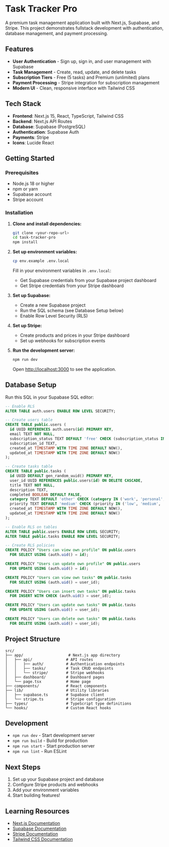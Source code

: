 # Task Tracker Pro

A premium task management application built with Next.js, Supabase, and Stripe. This project demonstrates fullstack development with authentication, database management, and payment processing.

## Features

- **User Authentication** - Sign up, sign in, and user management with Supabase
- **Task Management** - Create, read, update, and delete tasks
- **Subscription Tiers** - Free (5 tasks) and Premium (unlimited) plans
- **Payment Processing** - Stripe integration for subscription management
- **Modern UI** - Clean, responsive interface with Tailwind CSS

## Tech Stack

- **Frontend**: Next.js 15, React, TypeScript, Tailwind CSS
- **Backend**: Next.js API Routes
- **Database**: Supabase (PostgreSQL)
- **Authentication**: Supabase Auth
- **Payments**: Stripe
- **Icons**: Lucide React

## Getting Started

### Prerequisites

- Node.js 18 or higher
- npm or yarn
- Supabase account
- Stripe account

### Installation

1. **Clone and install dependencies:**
   ```bash
   git clone <your-repo-url>
   cd task-tracker-pro
   npm install
   ```

2. **Set up environment variables:**
   ```bash
   cp env.example .env.local
   ```
   
   Fill in your environment variables in `.env.local`:
   - Get Supabase credentials from your Supabase project dashboard
   - Get Stripe credentials from your Stripe dashboard

3. **Set up Supabase:**
   - Create a new Supabase project
   - Run the SQL schema (see Database Setup below)
   - Enable Row Level Security (RLS)

4. **Set up Stripe:**
   - Create products and prices in your Stripe dashboard
   - Set up webhooks for subscription events

5. **Run the development server:**
   ```bash
   npm run dev
   ```

   Open [http://localhost:3000](http://localhost:3000) to see the application.

## Database Setup

Run this SQL in your Supabase SQL editor:

```sql
-- Enable RLS
ALTER TABLE auth.users ENABLE ROW LEVEL SECURITY;

-- Create users table
CREATE TABLE public.users (
  id UUID REFERENCES auth.users(id) PRIMARY KEY,
  email TEXT NOT NULL,
  subscription_status TEXT DEFAULT 'free' CHECK (subscription_status IN ('free', 'premium')),
  subscription_id TEXT,
  created_at TIMESTAMP WITH TIME ZONE DEFAULT NOW(),
  updated_at TIMESTAMP WITH TIME ZONE DEFAULT NOW()
);

-- Create tasks table
CREATE TABLE public.tasks (
  id UUID DEFAULT gen_random_uuid() PRIMARY KEY,
  user_id UUID REFERENCES public.users(id) ON DELETE CASCADE,
  title TEXT NOT NULL,
  description TEXT,
  completed BOOLEAN DEFAULT FALSE,
  category TEXT DEFAULT 'other' CHECK (category IN ('work', 'personal', 'shopping', 'other')),
  priority TEXT DEFAULT 'medium' CHECK (priority IN ('low', 'medium', 'high')),
  created_at TIMESTAMP WITH TIME ZONE DEFAULT NOW(),
  updated_at TIMESTAMP WITH TIME ZONE DEFAULT NOW()
);

-- Enable RLS on tables
ALTER TABLE public.users ENABLE ROW LEVEL SECURITY;
ALTER TABLE public.tasks ENABLE ROW LEVEL SECURITY;

-- Create RLS policies
CREATE POLICY "Users can view own profile" ON public.users
  FOR SELECT USING (auth.uid() = id);

CREATE POLICY "Users can update own profile" ON public.users
  FOR UPDATE USING (auth.uid() = id);

CREATE POLICY "Users can view own tasks" ON public.tasks
  FOR SELECT USING (auth.uid() = user_id);

CREATE POLICY "Users can insert own tasks" ON public.tasks
  FOR INSERT WITH CHECK (auth.uid() = user_id);

CREATE POLICY "Users can update own tasks" ON public.tasks
  FOR UPDATE USING (auth.uid() = user_id);

CREATE POLICY "Users can delete own tasks" ON public.tasks
  FOR DELETE USING (auth.uid() = user_id);
```

## Project Structure

```
src/
├── app/                    # Next.js app directory
│   ├── api/               # API routes
│   │   ├── auth/          # Authentication endpoints
│   │   ├── tasks/         # Task CRUD endpoints
│   │   └── stripe/        # Stripe webhooks
│   ├── dashboard/         # Dashboard pages
│   └── page.tsx           # Home page
├── components/            # React components
├── lib/                   # Utility libraries
│   ├── supabase.ts        # Supabase client
│   └── stripe.ts          # Stripe configuration
├── types/                 # TypeScript type definitions
└── hooks/                 # Custom React hooks
```

## Development

- `npm run dev` - Start development server
- `npm run build` - Build for production
- `npm run start` - Start production server
- `npm run lint` - Run ESLint

## Next Steps

1. Set up your Supabase project and database
2. Configure Stripe products and webhooks
3. Add your environment variables
4. Start building features!

## Learning Resources

- [Next.js Documentation](https://nextjs.org/docs)
- [Supabase Documentation](https://supabase.com/docs)
- [Stripe Documentation](https://stripe.com/docs)
- [Tailwind CSS Documentation](https://tailwindcss.com/docs)
